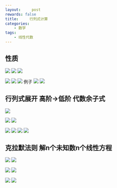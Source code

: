 ```yaml
---
layout:     post
rewards: false
title:     行列式计算
categories:
    - 数学
tags:
    - 线性代数
---
```


## 性质
![](https://tva1.sinaimg.cn/large/006tNbRwgy1fudpnf4awpj318s15wdi6.jpg)
![](https://tva4.sinaimg.cn/large/006tNbRwgy1fudpniubc9j30z40baq3d.jpg)
![](https://tva2.sinaimg.cn/large/006tNbRwgy1fudpnps009j30w00c03yx.jpg)

![](https://tva4.sinaimg.cn/large/006tNbRwgy1fudpnzz0tij30me0223yf.jpg)
![](https://tva3.sinaimg.cn/large/006tNbRwgy1fudpo3260sj30z8034aa5.jpg)
![](https://tva3.sinaimg.cn/large/006tNbRwgy1fudpo5pzc6j30za02s3yn.jpg)
例子
![](https://tva4.sinaimg.cn/large/006tNbRwgy1fudpod9dgoj30zg12eq4x.jpg)
![](https://tva1.sinaimg.cn/large/006tNbRwgy1fudpohrz96j30za0wyab5.jpg)

## 行列式展开 高阶->低阶 代数余子式
![](https://tva3.sinaimg.cn/large/006tNbRwgy1fudpqjt4q8j31120ngdgz.jpg)

![](https://tva4.sinaimg.cn/large/006tNbRwgy1fudpqmxhuzj30z604yaac.jpg)
![](https://tva4.sinaimg.cn/large/006tNbRwgy1fudpvlqzqoj311o0q63zh.jpg)

![](https://tva1.sinaimg.cn/large/006tNbRwgy1fudpvvqjkzj30zg05yq3a.jpg)
![](https://tva1.sinaimg.cn/large/006tNbRwgy1fudpvyhfjxj30wy0acaa6.jpg)
![](https://tva3.sinaimg.cn/large/006tNbRwgy1fudpw1qutaj314s0kqq42.jpg)
![](https://tva4.sinaimg.cn/large/006tNbRwgy1fudpw5ay74j30zk12k407.jpg)

## 克拉默法则 解n个未知数n个线性方程
![](https://tva1.sinaimg.cn/large/006tNbRwgy1fudq1o93wjj319i0bmmxq.jpg)
![](https://tva2.sinaimg.cn/large/006tNbRwgy1fudq1rtcipj319s0o4wg4.jpg)

![](https://tva2.sinaimg.cn/large/006tNbRwgy1fudq1wo35zj30t20asjrm.jpg)
![](https://tva3.sinaimg.cn/large/006tNbRwgy1fudq2918fmj319s0swwfx.jpg)

![](https://tva2.sinaimg.cn/large/006tNbRwgy1fudq2gsr3wj31a20gyjtl.jpg)
![](https://tva3.sinaimg.cn/large/006tNbRwgy1fudq2ktaabj315q02c3yp.jpg)